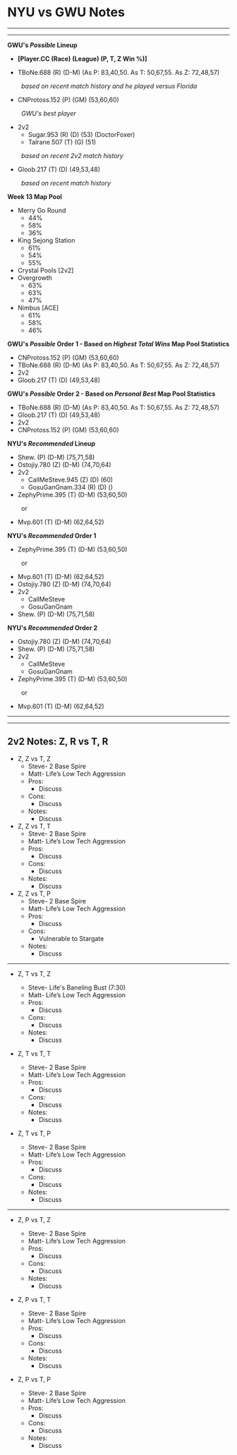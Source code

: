 **NYU vs GWU Notes**
=
----------
----------

**GWU's *Possible* Lineup**

- **[Player.CC (Race) (League) (P, T, Z Win %)]**

- TBoNe.688 (R) (D-M) (As P: 83,40,50. As T: 50,67,55. As Z: 72,48,57) 

&nbsp;&nbsp;&nbsp;&nbsp;&nbsp;&nbsp;&nbsp; *based on recent match history and he played versus Florida*

- CNProtoss.152 (P) (GM) (53,60,60)
 
&nbsp;&nbsp;&nbsp;&nbsp;&nbsp;&nbsp;&nbsp;&nbsp;*GWU's best player*

- 2v2
	- Sugar.953 (R) (D) (53) (DoctorFoxer) 
	- Talrane.507 (T) (G) (51) 

&nbsp;&nbsp;&nbsp;&nbsp;&nbsp;&nbsp;&nbsp;&nbsp;*based on recent 2v2 match history*
	
- Gloob.217 (T) (D) (49,53,48) 

&nbsp;&nbsp;&nbsp;&nbsp;&nbsp;&nbsp;&nbsp;&nbsp;*based on recent match history*

**Week 13 Map Pool**

- Merry Go Round
	- 44%
	- 58%
	- 36%
- King Sejong Station
	- 61%
	- 54%
	- 55%
- Crystal Pools [2v2]       
- Overgrowth
	- 63%
	- 63%
	- 47%
- Nimbus [ACE]
	- 61%
	- 58%
	- 46%

**GWU's *Possible* Order 1 - Based on *Highest Total Wins* Map Pool Statistics**

- CNProtoss.152 (P) (GM) (53,60,60)
- TBoNe.688 (R) (D-M) (As P: 83,40,50. As T: 50,67,55. As Z: 72,48,57)
- 2v2
- Gloob.217 (T) (D) (49,53,48)

**GWU's *Possible* Order 2 - Based on *Personal Best* Map Pool Statistics**

- TBoNe.688 (R) (D-M) (As P: 83,40,50. As T: 50,67,55. As Z: 72,48,57)
- Gloob.217 (T) (D) (49,53,48)
- 2v2
- CNProtoss.152 (P) (GM) (53,60,60)

**NYU's *Recommended* Lineup**

- Shew. (P) (D-M) (75,71,58)
- Ostojiy.780 (Z) (D-M) (74,70,64)
- 2v2
	- CallMeSteve.945 (Z) (D) (60) 
	- GosuGanGnam.334 (R) (D) () 
- ZephyPrime.395 (T) (D-M) (53,60,50) 

&nbsp;&nbsp;&nbsp;&nbsp;&nbsp;&nbsp;&nbsp;&nbsp;or

- Mvp.601 (T) (D-M) (62,64,52)

**NYU's *Recommended* Order 1**

- ZephyPrime.395 (T) (D-M) (53,60,50) 

&nbsp;&nbsp;&nbsp;&nbsp;&nbsp;&nbsp;&nbsp;&nbsp;or

- Mvp.601 (T) (D-M) (62,64,52)
- Ostojiy.780 (Z) (D-M) (74,70,64)
- 2v2
	- CallMeSteve
	- GosuGanGnam
- Shew. (P) (D-M) (75,71,58)

**NYU's *Recommended* Order 2**

- Ostojiy.780 (Z) (D-M) (74,70,64)
- Shew. (P) (D-M) (75,71,58)
- 2v2
	- CallMeSteve
	- GosuGanGnam
-  ZephyPrime.395 (T) (D-M) (53,60,50) 

&nbsp;&nbsp;&nbsp;&nbsp;&nbsp;&nbsp;&nbsp;&nbsp;or

- Mvp.601 (T) (D-M) (62,64,52)


----------
----------


**2v2 Notes: Z, R vs T, R**
-

- Z, Z vs T, Z
	- Steve- 2 Base Spire
	- Matt- Life’s Low Tech Aggression
	- Pros: 
		- Discuss
	- Cons:
		- Discuss
	- Notes:
		- Discuss 
- Z, Z vs T, T
	- Steve- 2 Base Spire
	- Matt- Life’s Low Tech Aggression
	- Pros: 
		- Discuss
	- Cons:
		- Discuss
	- Notes:
		- Discuss
- Z, Z vs T, P 
	- Steve- 2 Base Spire
	- Matt- Life’s Low Tech Aggression
	- Pros: 
		- Discuss
	- Cons:
		- Vulnerable to Stargate
	- Notes:
		- Discuss

---

- Z, T vs T, Z
	- Steve- Life's Baneling Bust (7:30)
	- Matt- Life’s Low Tech Aggression
	- Pros: 
		- Discuss
	- Cons:
		- Discuss
	- Notes:
		- Discuss 
	
- Z, T vs T, T
	- Steve- 2 Base Spire
	- Matt- Life’s Low Tech Aggression
	- Pros: 
		- Discuss
	- Cons:
		- Discuss
	- Notes:
		- Discuss
- Z, T vs T, P 
	- Steve- 2 Base Spire
	- Matt- Life’s Low Tech Aggression
	- Pros: 
		- Discuss
	- Cons:
		- Discuss
	- Notes:
		- Discuss

---

- Z, P vs T, Z
	- Steve- 2 Base Spire
	- Matt- Life’s Low Tech Aggression
	- Pros: 
		- Discuss
	- Cons:
		- Discuss
	- Notes:
		- Discuss 
	
- Z, P vs T, T
	- Steve- 2 Base Spire
	- Matt- Life’s Low Tech Aggression
	- Pros: 
		- Discuss
	- Cons:
		- Discuss
	- Notes:
		- Discuss
- Z, P vs T, P 
	- Steve- 2 Base Spire
	- Matt- Life’s Low Tech Aggression
	- Pros: 
		- Discuss
	- Cons:
		- Discuss
	- Notes:
		- Discuss
